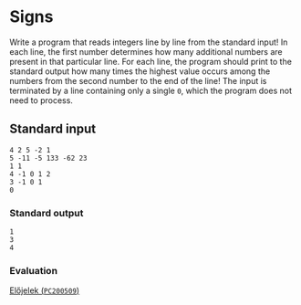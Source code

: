 # Signs

Write a program that reads integers line by line from the standard input! In each line, the first number determines how many additional numbers are present in that particular line. For each line, the program should print to the standard output how many times the highest value occurs among the numbers from the second number to the end of the line! The input is terminated by a line containing only a single `0`, which the program does not need to process.

## Standard input

```
4 2 5 -2 1
5 -11 -5 133 -62 23
1 1
4 -1 0 1 2
3 -1 0 1
0
```

### Standard output

```
1
3
4
```

### Evaluation

[Előjelek (`PC200509`)](https://progcont.hu/progcont/100031/?pid=200509)
